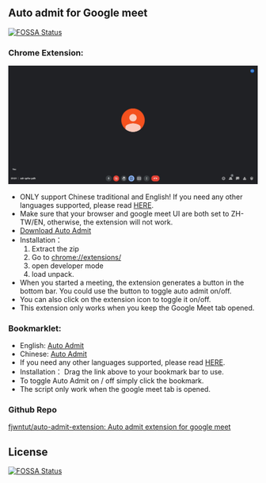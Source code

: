 ## Auto admit for Google meet
[![FOSSA Status](https://app.fossa.com/api/projects/git%2Bgithub.com%2Ffegambi%2Fauto-admit-extension-PT-BR.svg?type=shield)](https://app.fossa.com/projects/git%2Bgithub.com%2Ffegambi%2Fauto-admit-extension-PT-BR?ref=badge_shield)


### Chrome Extension:
![](screenshot20210604.jpg)
- ONLY support Chinese traditional and English! If you need any other languages supported, please read [HERE](language_support.md).
- Make sure that your browser and google meet UI are both set to ZH-TW/EN, otherwise, the extension will not work.
- <a href="https://github.com/fjwntut/auto-admit-extension/raw/main/AutoAdmit.zip" Download>Download Auto Admit</a>
- Installation： 
    1. Extract the zip
    2. Go to [chrome://extensions/](chrome://extensions/)
    3. open developer mode
    4. load unpack.
- When you started a meeting, the extension generates a button in the bottom bar. You could use the button to toggle auto admit on/off.
- You can also click on the extension icon to toggle it on/off.
- This extension only works when you keep the Google Meet tab opened.

### Bookmarklet: 
- English: <a href="javascript:var admit = 'admit';button_added = document.getElementById('auto-admit-div');var toggle;if(button_added == null){    Initialize();}else{    Toggle();}function Initialize(){    var newdiv = document.createElement('div');    newdiv.id = 'auto-admit-div';    newdiv.style.display = 'none';    button_added = document.body.appendChild(newdiv);    Toggle();    setInterval(Update, 500);}function Update() {    if(toggle){        for (let element of document.getElementsByTagName('span')) {            if (element.innerHTML === admit) {                console.log('There is someone waiting to join this meeting, automatically admitting them...');                element.click();            }        }    }}function Toggle(){    button_added.classList.toggle('on');    toggle = button_added.classList.contains('on');    alert('Auto admit turned '+(toggle?'on':'off'))}">Auto Admit</a> 
- Chinese: <a href="javascript:var admit = '接受';button_added = document.getElementById('auto-admit-div');var toggle;if(button_added == null){    Initialize();}else{    Toggle();}function Initialize(){    var newdiv = document.createElement('div');    newdiv.id = 'auto-admit-div';    newdiv.style.display = 'none';    button_added = document.body.appendChild(newdiv);    Toggle();    setInterval(Update, 500);}function Update() {    if(toggle){        for (let element of document.getElementsByTagName('span')) {            if (element.innerHTML === admit) {                console.log('There is someone waiting to join this meeting, automatically admitting them...');                element.click();            }        }    }}function Toggle(){    button_added.classList.toggle('on');    toggle = button_added.classList.contains('on');    alert('Auto admit turned '+(toggle?'on':'off'))}">Auto Admit</a> 
-  If you need any other languages supported, please read [HERE](language_support.md).
- Installation： Drag the link above to your bookmark bar to use.
- To toggle Auto Admit on / off simply click the bookmark.
- The script only work when the google meet tab is opened.
 
### Github Repo
[fjwntut/auto-admit-extension: Auto admit extension for google meet](https://github.com/fjwntut/auto-admit-extension)


## License
[![FOSSA Status](https://app.fossa.com/api/projects/git%2Bgithub.com%2Ffegambi%2Fauto-admit-extension-PT-BR.svg?type=large)](https://app.fossa.com/projects/git%2Bgithub.com%2Ffegambi%2Fauto-admit-extension-PT-BR?ref=badge_large)